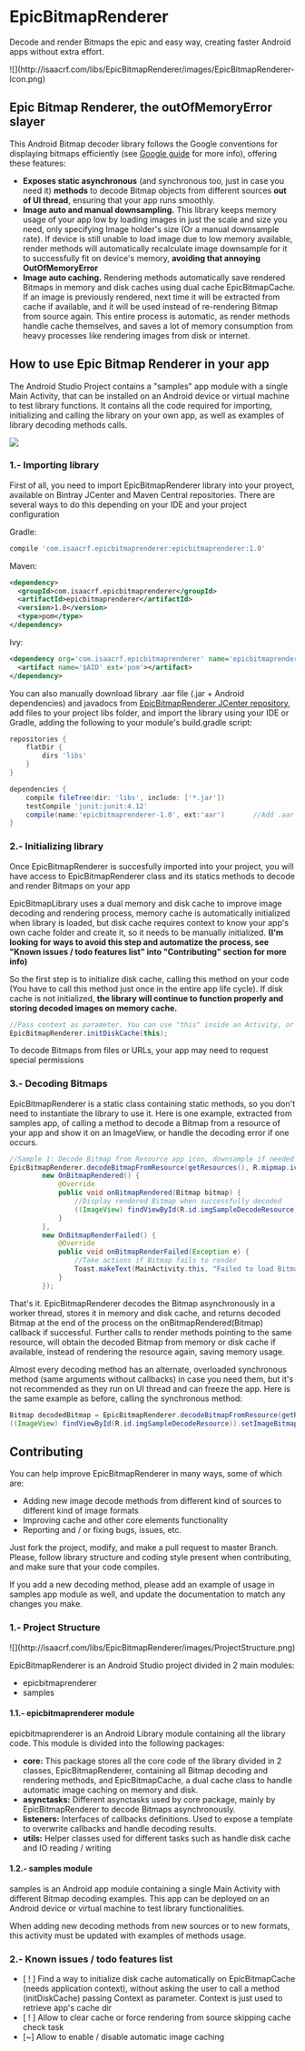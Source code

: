 # EpicBitmapRenderer
<p>
Decode and render Bitmaps the epic and easy way, creating faster Android apps without extra effort.
</p>
![](http://isaacrf.com/libs/EpicBitmapRenderer/images/EpicBitmapRenderer-Icon.png)

<h2>Epic Bitmap Renderer, the outOfMemoryError slayer</h2>
<p>
This Android Bitmap decoder library follows the Google conventions for displaying bitmaps efficiently
(see <a href="https://developer.android.com/training/displaying-bitmaps/index.html?hl=es">Google guide</a> for more info), offering these features:
</p>
<ul>
    <li>
        <b>Exposes static asynchronous</b> (and synchronous too, just in case you need it) <b>methods</b> to decode Bitmap objects from different sources <b>out of UI thread</b>, ensuring that your app runs smoothly.
    </li>
    <li>
        <b>Image auto and manual downsampling.</b> This library keeps memory usage of your app low by loading images in just the scale and size you need, only specifying Image holder's size (Or a manual downsample rate). If device is still unable to load image due to low memory available, render methods will automatically recalculate image downsample for it to successfully fit on device's memory, <b>avoiding that annoying OutOfMemoryError</b>
    </li>
    <li>
        <b>Image auto caching.</b> Rendering methods automatically save rendered Bitmaps in memory and disk caches using dual cache EpicBitmapCache. If an image is previously rendered, next time it will be extracted from cache if available, and it will be used instead of re-rendering Bitmap from source again. This entire process is automatic, as render methods handle cache themselves, and saves a lot of memory consumption from heavy processes like rendering images from disk or internet.
    </li>
</ul>

<h2>How to use Epic Bitmap Renderer in your app</h2>

The Android Studio Project contains a "samples" app module with a single Main Activity, that can be installed on an Android device or virtual machine to test library functions. It contains all the code required for importing, initializing and calling the library on your own app, as well as examples of library decoding methods calls.

![](http://isaacrf.com/libs/EpicBitmapRenderer/images/SamplesApp.png)

<h3>1.- Importing library</h3>
<p>First of all, you need to import EpicBitmapRenderer library into your proyect, available on Bintray JCenter and Maven Central repositories. There are several ways to do this depending on your IDE and your project configuration</p>

Gradle:
```groovy
compile 'com.isaacrf.epicbitmaprenderer:epicbitmaprenderer:1.0'
```

Maven:
```xml
<dependency>
  <groupId>com.isaacrf.epicbitmaprenderer</groupId>
  <artifactId>epicbitmaprenderer</artifactId>
  <version>1.0</version>
  <type>pom</type>
</dependency>
```

Ivy:
```xml
<dependency org='com.isaacrf.epicbitmaprenderer' name='epicbitmaprenderer' rev='1.0'>
  <artifact name='$AID' ext='pom'></artifact>
</dependency>
```

You can also manually download library .aar file (.jar + Android dependencies) and javadocs from [EpicBitmapRenderer JCenter repository][1], add files to your project libs folder, and import the library using your IDE or Gradle, adding the following to your module's build.gradle script:

```groovy
repositories {
    flatDir {
        dirs 'libs'
    }
}

dependencies {
    compile fileTree(dir: 'libs', include: ['*.jar'])
    testCompile 'junit:junit:4.12'
    compile(name:'epicbitmaprenderer-1.0', ext:'aar')       //Add .aar file to libs/ and use folder as repository
}
```

<h3>2.- Initializing library</h3>
<p>Once EpicBitmapRenderer is succesfully imported into your project, you will have access to EpicBitmapRenderer class and its statics methods to decode and render Bitmaps on your app</p>

<p>EpicBitmapLibrary uses a dual memory and disk cache to improve image decoding and rendering process, memory cache is automatically initialized when library is loaded, but disk cache requires context to know your app's own cache folder and create it, so it needs to be manually initialized. <b>(I'm looking for ways to avoid this step and automatize the process, see "Known issues / todo features list" into "Contributing" section for more info)</b></p>

<p>So the first step is to initialize disk cache, calling this method on your code (You have to call this method just once in the entire app life cycle). If disk cache is not initialized, <b>the library will continue to function properly and storing decoded images on memory cache.</b></p>

```java
//Pass context as parameter. You can use "this" inside an Activity, or "ActivityName.this" in other levels 
EpicBitmapRenderer.initDiskCache(this);
```

<p>To decode Bitmaps from files or URLs, your app may need to request special permissions</p>

<h3>3.- Decoding Bitmaps</h3>
<p>EpicBitmapRenderer is a static class containing static methods, so you don't need to instantiate the library to use it. Here is one example, extracted from samples app, of calling a method to decode a Bitmap from a resource of your app and show it on an ImageView, or handle the decoding error if one occurs.</p>

```java
//Sample 1: Decode Bitmap from Resource app icon, downsample if needed to fit in 200x200 ImageView,  (Async)
EpicBitmapRenderer.decodeBitmapFromResource(getResources(), R.mipmap.ic_launcher, 200, 200,
        new OnBitmapRendered() {
            @Override
            public void onBitmapRendered(Bitmap bitmap) {
                //Display rendered Bitmap when successfully decoded
                ((ImageView) findViewById(R.id.imgSampleDecodeResource)).setImageBitmap(bitmap);
            }
        },
        new OnBitmapRenderFailed() {
            @Override
            public void onBitmapRenderFailed(Exception e) {
                //Take actions if Bitmap fails to render
                Toast.makeText(MainActivity.this, "Failed to load Bitmap from Resource: " + e.getMessage(), Toast.LENGTH_SHORT).show();
            }
        });
```

That's it. EpicBitmapRenderer decodes the Bitmap asynchronously in a worker thread, stores it in memory and disk cache, and returns decoded Bitmap at the end of the process on the onBitmapRendered(Bitmap) callback if successful. Further calls to render methods pointing to the same resource, will obtain the decoded Bitmap from memory or disk cache if available, instead of rendering the resource again, saving memory usage.

Almost every decoding method has an alternate, overloaded synchronous method (same arguments without callbacks) in case you need them, but it's not recommended as they run on UI thread and can freeze the app. Here is the same example as before, calling the synchronous method:

```java
Bitmap decodedBitmap = EpicBitmapRenderer.decodeBitmapFromResource(getResources(), R.mipmap.ic_launcher, 200, 200);
((ImageView) findViewById(R.id.imgSampleDecodeResource)).setImageBitmap(decodedBitmap);
```

<h2>Contributing</h2>
<p>You can help improve EpicBitmapRenderer in many ways, some of which are:</p>
<ul>
    <li>Adding new image decode methods from different kind of sources to different kind of image formats</li>
    <li>Improving cache and other core elements functionality</li>
    <li>Reporting and / or fixing bugs, issues, etc.</li>
</ul>

<p>Just fork the project, modify, and make a pull request to master Branch. Please, follow library structure and coding style present when contributing, and make sure that your code compiles.</p>

<p>If you add a new decoding method, please add an example of usage in samples app module as well, and update the documentation to match any changes you make.</p>

<h3>1.- Project Structure</h3>
![](http://isaacrf.com/libs/EpicBitmapRenderer/images/ProjectStructure.png)

<p>EpicBitmapRenderer is an Android Studio project divided in 2 main modules:</p>
<ul>
    <li>epicbitmaprenderer</li>
    <li>samples</li>
</ul>

<h4>1.1.- epicbitmaprenderer module</h4>
<p>epicbitmaprenderer is an Android Library module containing all the library code. This module is divided into the following packages:</p>
<ul>
    <li><b>core:</b> This package stores all the core code of the library divided in 2 classes, EpicBitmapRenderer, containing all Bitmap decoding and rendering methods, and EpicBitmapCache, a dual cache class to handle automatic image caching on memory and disk.</li>
    <li><b>asynctasks:</b> Different asynctasks used by core package, mainly by EpicBitmapRenderer to decode Bitmaps asynchronously.</li>
    <li><b>listeners:</b> Interfaces of callbacks definitions. Used to expose a template to overwrite callbacks and handle decoding results.</li>
    <li><b>utils:</b> Helper classes used for different tasks such as handle disk cache and IO reading / writing</li>
</ul>

<h4>1.2.- samples module</h4>
<p>samples is an Android app module containing a single Main Activity with different Bitmap decoding examples. This app can be deployed on an Android device or virtual machine to test library functionalities.</p>

<p>When adding new decoding methods from new sources or to new formats, this activity must be updated with examples of methods usage.</p>

<h3>2.- Known issues / todo features list</h3>
<ul>
    <li>[ ! ] Find a way to initialize disk cache automatically on EpicBitmapCache (needs application context), without asking the user to call a method (initDiskCache) passing Context as parameter. Context is just used to retrieve app's cache dir</li>
    <li>[ ! ] Allow to clear cache or force rendering from source skipping cache check task</li>
    <li>[~] Allow to enable / disable automatic image caching</li>
</ul>

[1]: https://bintray.com/isaacrf/maven/EpicBitmapRenderer/1.0
